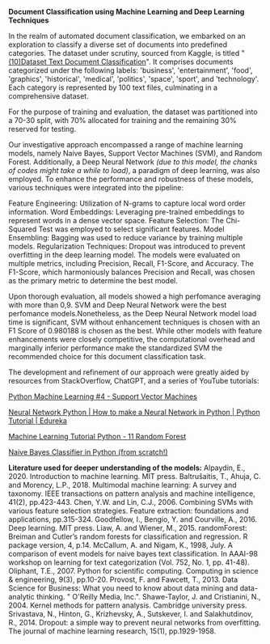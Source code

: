 **Document Classification using Machine Learning and Deep Learning Techniques**

In the realm of automated document classification, we embarked on an exploration to classify a diverse set of documents into predefined categories. The dataset under scrutiny, sourced from Kaggle, is titled "[(10)Dataset Text Document Classification](https://www.kaggle.com/datasets/jensenbaxter/10dataset-text-document-classification)". It comprises documents categorized under the following labels: 'business', 'entertainment', 'food', 'graphics', 'historical', 'medical', 'politics', 'space', 'sport', and 'technology'. Each category is represented by 100 text files, culminating in a comprehensive dataset.

For the purpose of training and evaluation, the dataset was partitioned into a 70-30 split, with 70% allocated for training and the remaining 30% reserved for testing.

Our investigative approach encompassed a range of machine learning models, namely Naive Bayes, Support Vector Machines (SVM), and Random Forest. Additionally, a Deep Neural Network *(due to this model, the chanks of codes might take a while to load)*, a paradigm of deep learning, was also employed. To enhance the performance and robustness of these models, various techniques were integrated into the pipeline:

Feature Engineering: Utilization of N-grams to capture local word order information.
Word Embeddings: Leveraging pre-trained embeddings to represent words in a dense vector space.
Feature Selection: The Chi-Squared Test was employed to select significant features.
Model Ensembling: Bagging was used to reduce variance by training multiple models.
Regularization Techniques: Dropout was introduced to prevent overfitting in the deep learning model.
The models were evaluated on multiple metrics, including Precision, Recall, F1-Score, and Accuracy. The F1-Score, which harmoniously balances Precision and Recall, was chosen as the primary metric to determine the best model.

Upon thorough evaluation, all models showed a high perfomance averaging with more than 0,9. SVM and Deep Neural Network were the best perfomance models.Nonetheless, as the Deep Neural Network model load time is significant, SVM without enhancement techniques is chosen with an F1 Score of 0.980188 is chosen as the best. While other models with feature enhancements were closely competitive, the computational overhead and marginally inferior performance make the standardized SVM the recommended choice for this document classification task.

The development and refinement of our approach were greatly aided by resources from StackOverflow, ChatGPT, and a series of YouTube tutorials:

[Python Machine Learning #4 - Support Vector Machines
](https://www.youtube.com/watch?v=99Eyw7Quacc)

[Neural Network Python | How to make a Neural Network in Python | Python Tutorial | Edureka](https://www.youtube.com/watch?v=9UBqkUJVP4g)

[Machine Learning Tutorial Python - 11 Random Forest
](https://www.youtube.com/watch?v=ok2s1vV9XW0)

[Naive Bayes Classifier in Python (from scratch!)
](https://www.youtube.com/watch?v=3I8oX3OUL6I)

**Literature used for deeper understanding of the models:**
Alpaydin, E., 2020. Introduction to machine learning. MIT press.
Baltrušaitis, T., Ahuja, C. and Morency, L.P., 2018. Multimodal machine learning: A survey and taxonomy. IEEE transactions on pattern analysis and machine intelligence, 41(2), pp.423-443.
Chen, Y.W. and Lin, C.J., 2006. Combining SVMs with various feature selection strategies. Feature extraction: foundations and applications, pp.315-324.
Goodfellow, I., Bengio, Y. and Courville, A., 2016. Deep learning. MIT press.
Liaw, A. and Wiener, M., 2015. randomForest: Breiman and Cutler’s random forests for classification and regression. R package version, 4, p.14.
McCallum, A. and Nigam, K., 1998, July. A comparison of event models for naive bayes text classification. In AAAI-98 workshop on learning for text categorization (Vol. 752, No. 1, pp. 41-48).
Oliphant, T.E., 2007. Python for scientific computing. Computing in science & engineering, 9(3), pp.10-20.
Provost, F. and Fawcett, T., 2013. Data Science for Business: What you need to know about data mining and data-analytic thinking. " O'Reilly Media, Inc.".
Shawe-Taylor, J. and Cristianini, N., 2004. Kernel methods for pattern analysis. Cambridge university press.
Srivastava, N., Hinton, G., Krizhevsky, A., Sutskever, I. and Salakhutdinov, R., 2014. Dropout: a simple way to prevent neural networks from overfitting.
The journal of machine learning research, 15(1), pp.1929-1958.


